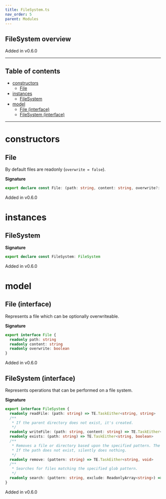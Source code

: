```yaml
---
title: FileSystem.ts
nav_order: 5
parent: Modules
---
```


## FileSystem overview

Added in v0.6.0

---

<h2 class="text-delta">Table of contents</h2>

- [constructors](#constructors)
  - [File](#file)
- [instances](#instances)
  - [FileSystem](#filesystem)
- [model](#model)
  - [File (interface)](#file-interface)
  - [FileSystem (interface)](#filesystem-interface)

---

# constructors

## File

By default files are readonly (`overwrite = false`).

**Signature**

```ts
export declare const File: (path: string, content: string, overwrite?: boolean) => File
```

Added in v0.6.0

# instances

## FileSystem

**Signature**

```ts
export declare const FileSystem: FileSystem
```

Added in v0.6.0

# model

## File (interface)

Represents a file which can be optionally overwriteable.

**Signature**

```ts
export interface File {
  readonly path: string
  readonly content: string
  readonly overwrite: boolean
}
```

Added in v0.6.0

## FileSystem (interface)

Represents operations that can be performed on a file system.

**Signature**

```ts
export interface FileSystem {
  readonly readFile: (path: string) => TE.TaskEither<string, string>
  /**
   * If the parent directory does not exist, it's created.
   */
  readonly writeFile: (path: string, content: string) => TE.TaskEither<string, void>
  readonly exists: (path: string) => TE.TaskEither<string, boolean>
  /**
   * Removes a file or directory based upon the specified pattern. The directory can have contents.
   * If the path does not exist, silently does nothing.
   */
  readonly remove: (pattern: string) => TE.TaskEither<string, void>
  /**
   * Searches for files matching the specified glob pattern.
   */
  readonly search: (pattern: string, exclude: ReadonlyArray<string>) => TE.TaskEither<string, ReadonlyArray<string>>
}
```

Added in v0.6.0
